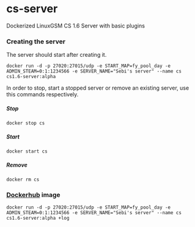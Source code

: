 # cs-server
Dockerized LinuxGSM CS 1.6 Server with basic plugins

### Creating the server

The server should start after creating it.
```
docker run -d -p 27020:27015/udp -e START_MAP=fy_pool_day -e ADMIN_STEAM=0:1:1234566 -e SERVER_NAME="Sebi's server" --name cs cs1.6-server:alpha
```

In order to stop, start a stopped server or remove an existing server, use this commands respectively.

##### Stop
``docker stop cs
``

##### Start
``docker start cs
``

##### Remove

``docker rm cs``

### [Dockerhub](https://hub.docker.com/r/sebiglesias/cs1.6-server/) image
```
docker run -d -p 27020:27015/udp -e START_MAP=fy_pool_day -e ADMIN_STEAM=0:1:1234566 -e SERVER_NAME="Sebi's server" --name cs cs1.6-server:alpha +log
```


